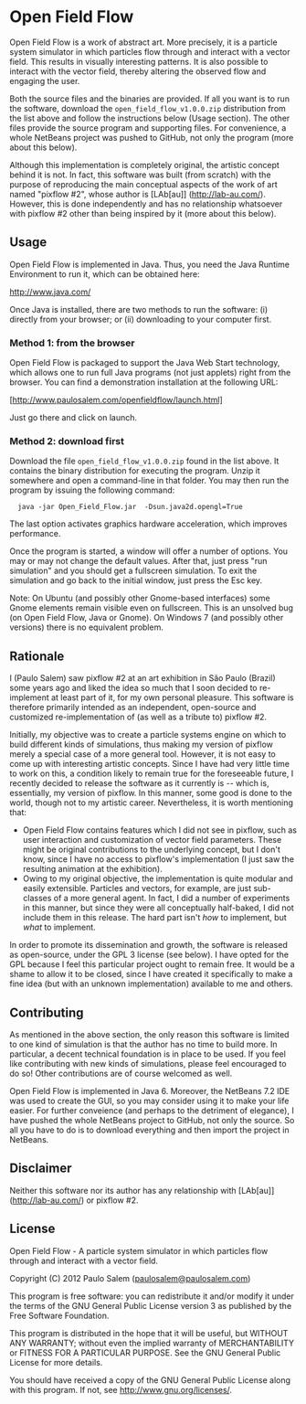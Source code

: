 Open Field Flow
===============

Open Field Flow is a work of abstract art. More precisely, it is a particle system simulator in 
which particles flow through and interact with a vector field. This results in visually interesting patterns.
It is also possible to interact with the vector field, thereby altering the observed flow and engaging the user.

Both the source files and the binaries are provided. If all you want is to run the software, download the
`open_field_flow_v1.0.0.zip` distribution from the list above and follow the instructions below (Usage section).
The other files provide the source program and supporting files. For convenience, a whole NetBeans project
was pushed to GitHub, not only the program (more about this below).

Although this implementation is completely  original, the artistic concept behind it is not. In fact, 
this software was built (from scratch) with the purpose of reproducing the main conceptual aspects of the work of art 
named "pixflow #2", whose author is [LAb\[au\]] (http://lab-au.com/). However, this is done independently and has 
no relationship whatsoever with pixflow #2 other than being inspired by it (more about this below).


Usage
-----

Open Field Flow is implemented in Java. Thus, you need the Java Runtime Environment to run it, which can be 
obtained here: 

   http://www.java.com/

Once Java is installed, there are two methods to run the software: (i) directly from your browser; or (ii) downloading to your 
computer first.


### Method 1: from the browser

Open Field Flow is packaged to support the Java Web Start technology, which allows one to run full Java programs
(not just applets) right from the browser. You can find a demonstration installation at the following URL: 

[http://www.paulosalem.com/openfieldflow/launch.html]

Just go there and click on launch.

### Method 2: download first



Download the file `open_field_flow_v1.0.0.zip` found in the list above. It contains the binary 
distribution for executing the program. Unzip it somewhere and open a command-line in that folder.
You may then run the program by issuing the following command:

  ```shell
    java -jar Open_Field_Flow.jar  -Dsun.java2d.opengl=True
  ```
  
The last option activates graphics hardware acceleration, which improves performance.

Once the program is started, a window will offer a number of options. You may or may not change the default values. 
After that, just press "run simulation" and you should get a fullscreen simulation. To exit the simulation and go 
back to the initial window, just press the Esc key.

Note: On Ubuntu (and possibly other Gnome-based interfaces) some Gnome elements remain visible even on fullscreen.
This is an unsolved bug (on Open Field Flow, Java or Gnome). On Windows 7 (and possibly other versions) 
there is no equivalent problem.


Rationale
----------

I (Paulo Salem) saw pixflow #2 at an art exhibition in São Paulo (Brazil) some years ago and liked the idea so much that I 
soon decided to re-implement at least part of it, for my own personal pleasure. This software is therefore 
primarily intended as an independent, open-source and customized re-implementation of (as well as a tribute to) 
pixflow #2.

Initially, my objective was to create a particle systems engine on which to build different kinds 
of simulations, thus making my version of pixflow merely a special case of a more general tool. However, it is not easy
to come up with interesting artistic concepts. Since I have had very little time to work on this, a condition likely
to remain true for the foreseeable future, I recently decided to release the software as it currently is -- which is, essentially,
my version of pixflow. In this manner, some good is done to the world, though not to my artistic career. 
Nevertheless, it is worth mentioning that:

  * Open Field Flow contains features which I did not see in pixflow, such as user interaction and customization of vector field 
    parameters. These might be original contributions to the underlying concept, but I don't know, since I have no access
    to pixflow's implementation (I just saw the resulting animation at the exhibition).
  * Owing to my original objective, the implementation is quite modular and easily extensible. Particles and vectors,
    for example, are just sub-classes of a more general agent. In fact, I did a number of experiments in this manner,
    but since they were all conceptually half-baked, I did not include them in this release. The hard part
    isn't _how_ to implement, but _what_ to implement.

In order to promote its dissemination and growth, the software is released as open-source, under the GPL 3 license 
(see below). I have opted for the GPL because I feel this particular project ought to remain free. It would be a shame 
to allow it to be closed, since I have created it specifically to make a fine idea (but with an unknown implementation) 
available to me and others.


Contributing
------------
  
As mentioned in the above section, the only reason this software is limited to one kind of simulation is
that the author has no time to build more. In particular, a decent technical foundation is in place
to be used. If you feel like contributing with new kinds of simulations, please feel encouraged to do
so! Other contributions are of course welcomed as well. 

Open Field Flow is implemented in Java 6. Moreover, the NetBeans 7.2 IDE was used to create the GUI, 
so you may consider using it to make your life easier. For further conveience (and perhaps to the detriment of elegance), 
I have pushed the whole NetBeans project to GitHub, not only the source. So all you have to do is to 
download everything and then import the project in NetBeans.


Disclaimer
---------

Neither this software nor its author has any relationship with [LAb\[au\]] (http://lab-au.com/)
or pixflow #2.


License
-------

Open Field Flow - A particle system simulator in which particles 
flow through  and interact with a vector field.
 
Copyright (C) 2012  Paulo Salem (paulosalem@paulosalem.com)

 
This program is free software: you can redistribute it and/or modify
it under the terms of the GNU General Public License version 3 
as published by the Free Software Foundation.

This program is distributed in the hope that it will be useful,
but WITHOUT ANY WARRANTY; without even the implied warranty of
MERCHANTABILITY or FITNESS FOR A PARTICULAR PURPOSE.  See the
GNU General Public License for more details.

You should have received a copy of the GNU General Public License
along with this program.  If not, see <http://www.gnu.org/licenses/>.



